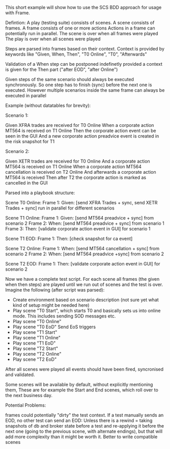 This short example will show how to use the SCS BDD approach for usage with Frame.

Defintion:
A play (testing suite) consists of scenes.
A scene consists of frames.
A frame consists of one or more actions
Actions in a frame can potentially run in parallel. The scene is over when all frames were played
The play is over when all scenes were played

Steps are parsed into frames based on their context. Context is provided by keywords like "Given, When, Then", "T0 Online", "T0", "Afterwards"

Validation of a When step can be postponed indefinetly provided a context is given for the Then part ("after EOD", "after Online")

Given steps of the same scenario should always be executed synchronously. So one step has to finish (sync) before the next one is executed.
However multiple scenarios inside the same frame can always be executed in parallel


Example (without datatables for brevity):

Scenario 1:

Given XFRA trades are received for T0 Online
When a corporate action MT564 is received on T1 Online
Then the corporate action event can be seen in the GUI
And a new corporate action preadvice event is created in the risk snapshot for T1


Scenario 2:

Given XETR trades are received for T0 Online
And a corporate action MT564 is received on T1 Online
When a corporate action MT564 cancellation is received on T2 Online
And afterwards a corporate action MT564 is received
Then after T2 the corporate action is marked as cancelled in the GUI


 Parsed into a playbook structure:

Scene T0 Online:
  Frame 1:  Given: [send XFRA Trades + sync, send XETR Trades + sync] run in parallel for different scenarios

Scene T1 Online:
  Frame 1:  Given: [send MT564 preadvice + sync] from scenario 2
  Frame 2:  When:  [send MT564 preadvice + sync] from scenario 1
  Frame 3:  Then: [validate corporate action event in GUI] for scenario 1

Scene T1 EOD:
   Frame 1: Then: [check snapshot for ca event]

Scene T2 Online:
   Frame 1: When: [send MT564 cancellation + sync] from scenario 2
   Frame 2: When: [send MT564 preadvice +sync] from scenario 2

Scene T2 EOD:
   Frame 1: Then: [validate corporate action event in GUI] for scenario 2


Now we have a complete test script. For each scene all frames (the given when then steps) are played until we run out of scenes and the test is over.
Imagine the following (after script was parsed):

- Create environment based on scenario description (not sure yet what kind of setup might be needed here)
- Play scene "T0 Start", which starts T0 and basically sets us into online mode. This includes sending SOD messages etc. 
- Play scene "T0 Online" 
- Play scene "T0 EoD" Send EoS triggers
- Play scene "T1 Start"
- Play scene "T1 Online"
- Play scene "T1 EoD"
- Play scene "T2 Start"
- Play scene "T2 Online"
- Play scene "T2 EoD"

After all scenes were played all events should have been fired, syncronised and validated.

Some scenes will be available by default, without explicitly mentioning them,
These are for example the Start and End scenes, which roll over to the next business day.


Potential Problems:

frames could potentially "dirty" the test context.
If a test manually sends an EOD, no other test can send an EOD:
Unless there is a rewind = taking snapshots of db and broker state before a test and re-applying it before the next one (going to the previous scene, with alternate endings),
but that will add more complexity than it might be worth it. Better to write compatible scenes
